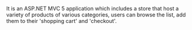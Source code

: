It is an ASP.NET MVC 5  application which includes a store that host a variety of products of various categories, users can browse the list, add them to their 'shopping cart' and 'checkout'. 
